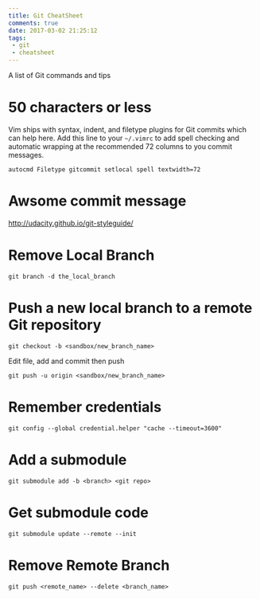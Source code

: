 ```yaml
---
title: Git CheatSheet
comments: true
date: 2017-03-02 21:25:12
tags:
 - git
 - cheatsheet
---
```

A list of Git commands and tips
<!-- more -->
# 50 characters or less
Vim ships with syntax, indent, and filetype plugins for Git commits which can help here.
Add this line to your `~/.vimrc` to add spell checking and automatic wrapping at the recommended 72 columns to you commit messages.
```
autocmd Filetype gitcommit setlocal spell textwidth=72
```
# Awsome commit message 
http://udacity.github.io/git-styleguide/ 

# Remove Local Branch
```
git branch -d the_local_branch
```

# Push a new local branch to a remote Git repository
```
git checkout -b <sandbox/new_branch_name>
```
Edit file, add and commit then push
```
git push -u origin <sandbox/new_branch_name>
```
# Remember credentials
```
git config --global credential.helper "cache --timeout=3600"
```

# Add a submodule
```
git submodule add -b <branch> <git repo>
```
# Get submodule code
```
git submodule update --remote --init
```

# Remove Remote Branch
```
git push <remote_name> --delete <branch_name>
```

